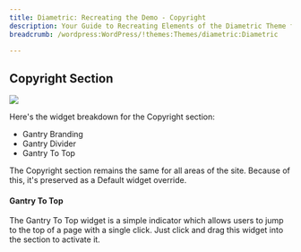 ```yaml
---
title: Diametric: Recreating the Demo - Copyright
description: Your Guide to Recreating Elements of the Diametric Theme for WordPress
breadcrumb: /wordpress:WordPress/!themes:Themes/diametric:Diametric

---
```


Copyright Section
-----
![][demo2]

Here's the widget breakdown for the Copyright section:

* Gantry Branding
* Gantry Divider
* Gantry To Top

The Copyright section remains the same for all areas of the site. Because of this, it's preserved as a Default widget override. 

#### Gantry To Top
The Gantry To Top widget is a simple indicator which allows users to jump to the top of a page with a single click. Just click and drag this widget into the section to activate it.

[demo2]: assets/demo_6.jpeg